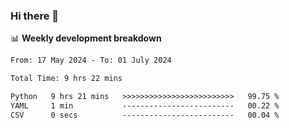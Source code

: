 ### Hi there 👋

<!--
**rajaahdjey/rajaahdjey** is a ✨ _special_ ✨ repository because its `README.md` (this file) appears on your GitHub profile.

Here are some ideas to get you started:

- 🔭 I’m currently working on ...
- 🌱 I’m currently learning ...
- 👯 I’m looking to collaborate on ...
- 🤔 I’m looking for help with ...
- 💬 Ask me about ...
- 📫 How to reach me: ...
- 😄 Pronouns: ...
- ⚡ Fun fact: ...
-->

📊 **Weekly development breakdown**
<!--START_SECTION:waka-->

```txt
From: 17 May 2024 - To: 01 July 2024

Total Time: 9 hrs 22 mins

Python   9 hrs 21 mins   >>>>>>>>>>>>>>>>>>>>>>>>>   99.75 %
YAML     1 min           -------------------------   00.22 %
CSV      0 secs          -------------------------   00.04 %
```

<!--END_SECTION:waka-->
